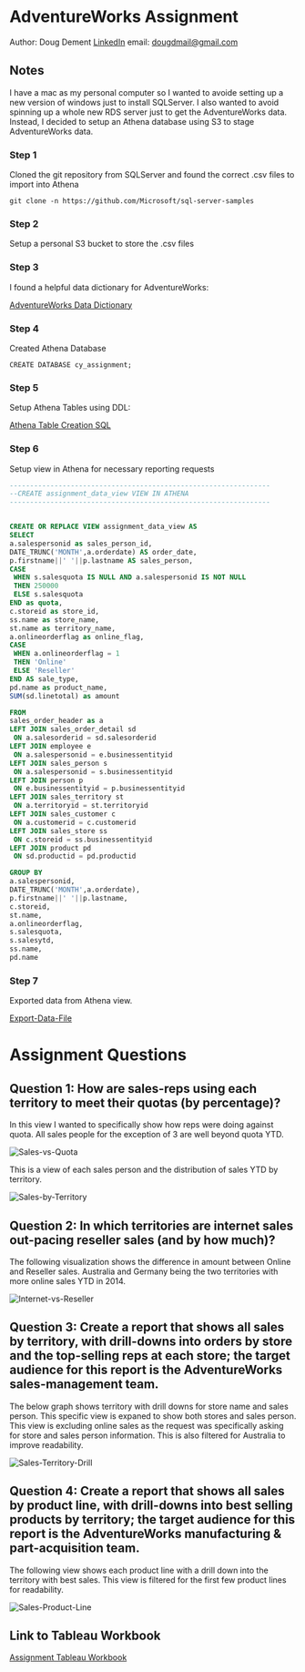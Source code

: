 # AdventureWorks Assignment

Author: Doug Dement
[LinkedIn](https://www.linkedin.com/in/doug-dement-34795551/)
email: dougdmail@gmail.com


## Notes
I have a mac as my personal computer so I wanted to avoide setting up a new version of windows just to install SQLServer. I also wanted to avoid spinning up a whole new RDS server just to get the AdventureWorks data. Instead, I decided to setup an Athena database using S3 to stage AdventureWorks data.


### Step 1
Cloned the git repository from SQLServer and found the correct .csv files to import into Athena

```
git clone -n https://github.com/Microsoft/sql-server-samples
```

### Step 2
Setup a personal S3 bucket to store the .csv files 


### Step 3
I found a helpful data dictionary for AdventureWorks:

[AdventureWorks Data Dictionary](http://dataedo.com/samples/html/AdventureWorks/doc/AdventureWorks_2/modules/Sales_12/module.html "Dataedo AdventureWorks Data Dictionary")

### Step 4
Created Athena Database

```
CREATE DATABASE cy_assignment;
```

### Step 5
Setup Athena Tables using DDL:

[Athena Table Creation SQL](https://github.com/stumptowndoug/cy_assignment/blob/master/cy_assignment.sql)

### Step 6
Setup view in Athena for necessary reporting requests

```SQL
----------------------------------------------------------------
--CREATE assignment_data_view VIEW IN ATHENA
----------------------------------------------------------------


CREATE OR REPLACE VIEW assignment_data_view AS
SELECT
a.salespersonid as sales_person_id,
DATE_TRUNC('MONTH',a.orderdate) AS order_date,
p.firstname||' '||p.lastname AS sales_person,
CASE
 WHEN s.salesquota IS NULL AND a.salespersonid IS NOT NULL
 THEN 250000
 ELSE s.salesquota
END as quota,
c.storeid as store_id,
ss.name as store_name,
st.name as territory_name,
a.onlineorderflag as online_flag,
CASE
 WHEN a.onlineorderflag = 1
 THEN 'Online'
 ELSE 'Reseller'
END AS sale_type,
pd.name as product_name,
SUM(sd.linetotal) as amount

FROM
sales_order_header as a
LEFT JOIN sales_order_detail sd
 ON a.salesorderid = sd.salesorderid
LEFT JOIN employee e
 ON a.salespersonid = e.businessentityid
LEFT JOIN sales_person s
 ON a.salespersonid = s.businessentityid
LEFT JOIN person p
 ON e.businessentityid = p.businessentityid
LEFT JOIN sales_territory st
 ON a.territoryid = st.territoryid
LEFT JOIN sales_customer c
 ON a.customerid = c.customerid
LEFT JOIN sales_store ss
 ON c.storeid = ss.businessentityid
LEFT JOIN product pd
 ON sd.productid = pd.productid

GROUP BY
a.salespersonid,
DATE_TRUNC('MONTH',a.orderdate),
p.firstname||' '||p.lastname,
c.storeid,
st.name,
a.onlineorderflag,
s.salesquota,
s.salesytd,
ss.name,
pd.name
```

### Step 7
Exported data from Athena view.

[Export-Data-File](https://github.com/stumptowndoug/cy_assignment/blob/master/data-files/cy_assignment_data.csv)


# Assignment Questions 

## Question 1: How are sales-reps using each territory to meet their quotas (by percentage)?


In this view I wanted to specifically show how reps were doing against quota. All sales people for the exception of 3 are well beyond quota YTD.


![Sales-vs-Quota](https://cy-assignment.s3-us-west-2.amazonaws.com/Quota+vs+Sales.png)


This is a view of each sales person and the distribution of sales YTD by territory.

![Sales-by-Territory](https://cy-assignment.s3-us-west-2.amazonaws.com/Sales+by+Territory.png)


## Question 2: In which territories are internet sales out-pacing reseller sales (and by how much)?


The following visualization shows the difference in amount between Online and Reseller sales. Australia and Germany being the two territories with more online sales YTD in 2014.


![Internet-vs-Reseller](https://cy-assignment.s3-us-west-2.amazonaws.com/Internet+vs+Reseller+Var.png)


## Question 3: Create a report that shows all sales by territory, with drill-downs into orders by store and the top-selling reps at each store; the target audience for this report is the AdventureWorks sales-management team.


The below graph shows territory with drill downs for store name and sales person. This specific view is expaned to show both stores and sales person. This view is excluding online sales as the request was specifically asking for store and sales person information. This is also filtered for Australia to improve readability.


![Sales-Territory-Drill](https://cy-assignment.s3-us-west-2.amazonaws.com/Sales+Territory+Drill.png)


## Question 4: Create a report that shows all sales by product line, with drill-downs into best selling products by territory; the target audience for this report is the AdventureWorks manufacturing & part-acquisition team.


The following view shows each product line with a drill down into the territory with best sales. This view is filtered for the first few product lines for readability.


![Sales-Product-Line](https://cy-assignment.s3-us-west-2.amazonaws.com/Sales+by+Product+Line+Drill.png)


## Link to Tableau Workbook

[Assignment Tableau Workbook](https://public.tableau.com/views/Cy_assingment/QuotavsSales?:display_count=y&:origin=viz_share_link)



